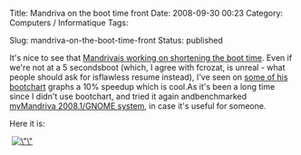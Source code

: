 Title: Mandriva on the boot time front
Date: 2008-09-30 00:23
Category: Computers / Informatique
Tags: <?xml version="1.0" encoding="utf-8"?>

Slug: mandriva-on-the-boot-time-front
Status: published

It's nice to see that [Mandrivais working on shortening the boot time](\%22http://blog.crozat.net/2008/09/improving-boot-time-on-general-linux.html\%22). Even if we're not at a 5 secondsboot (which, I agree with fcrozat, is unreal - what people should ask for isflawless resume instead), I've seen on [some of his](\%22http://people.mandriva.com/%7Efcrozat/bootchart/\%22) [bootchart](\%22http://www.bootchart.org/\%22) graphs a 10% speedup which is cool.As it's been a long time since I didn't use bootchart, and tried it again andbenchmarked [myMandriva 2008.1/GNOME system](\%22http://hardware4linux.info/system/3032/\%22), in case it's useful for someone.

Here it is:

 [![\\"\\"](\%22/public/mandriva/.bootchart_m.jpg\%22 "\"Bootchart")](\%22/public/mandriva/bootchart.png\%22)
